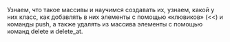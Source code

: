 Узнаем, что такое массивы и научимся создавать их, узнаем, какой у них класс,
как добавлять в них элементы с помощью «клювиков» (<<) и команды push,
а также удалять из массива элементы с помощью команд delete и delete_at.
